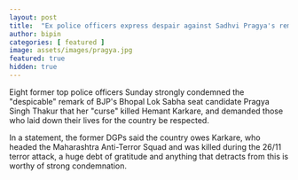 ```yaml
---
layout: post
title:  "Ex police officers express despair against Sadhvi Pragya's remark "
author: bipin
categories: [ featured ]
image: assets/images/pragya.jpg
featured: true
hidden: true
---
```


Eight former top police officers Sunday strongly condemned the "despicable" remark of BJP's Bhopal Lok Sabha seat candidate Pragya Singh Thakur that her "curse" killed Hemant Karkare, and demanded those who laid down their lives for the country be respected. 

In a statement, the former DGPs said the country owes Karkare, who headed the Maharashtra Anti-Terror Squad and was killed during the 26/11 terror attack, a huge debt of gratitude and anything that detracts from this is worthy of strong condemnation.


 
 
